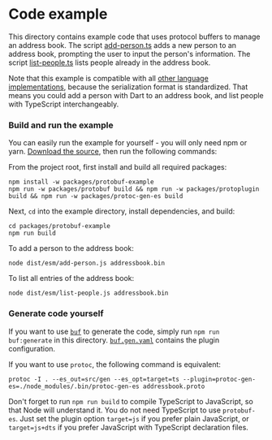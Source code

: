 # Code example

This directory contains example code that uses protocol buffers to manage an 
address book. The script [add-person.ts](./src/add-person.ts) adds a new person
to an address book, prompting the user to input the person's information. The
script [list-people.ts](./src/list-people.ts) lists people already in the 
address book.

Note that this example is compatible with all [other language implementations](https://github.com/protocolbuffers/protobuf/tree/main/examples), 
because the serialization format is standardized. That means you could add a 
person with Dart to an address book, and list people with TypeScript 
interchangeably.


### Build and run the example

You can easily run the example for yourself - you will only need npm or yarn. 
[Download the source](https://github.com/bufbuild/protobuf-es/archive/refs/heads/main.zip),
then run the following commands:

From the project root, first install and build all required packages:

```shell
npm install -w packages/protobuf-example
npm run -w packages/protobuf build && npm run -w packages/protoplugin build && npm run -w packages/protoc-gen-es build
```

Next, `cd` into the example directory, install dependencies, and build:

```shell
cd packages/protobuf-example
npm run build
```

To add a person to the address book:

```shell
node dist/esm/add-person.js addressbook.bin
```

To list all entries of the address book:

```shell
node dist/esm/list-people.js addressbook.bin
```

### Generate code yourself

If you want to use [`buf`](https://github.com/bufbuild/buf) to generate the code, 
simply run `npm run buf:generate` in this directory. [`buf.gen.yaml`](./buf.gen.yaml) 
contains the plugin configuration.

If you want to use `protoc`, the following command is equivalent:

```shell
protoc -I . --es_out=src/gen --es_opt=target=ts --plugin=protoc-gen-es=./node_modules/.bin/protoc-gen-es addressbook.proto
```

Don't forget to run `npm run build` to compile TypeScript to JavaScript, so that 
Node will understand it. You do not need TypeScript to use `protobuf-es`. Just 
set the plugin option `target=js` if you prefer plain JavaScript, or `target=js+dts`
if you prefer JavaScript with TypeScript declaration files.
